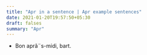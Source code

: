 ```yaml
---
title: "Apr in a sentence | Apr example sentences"
date: 2021-01-20T19:57:50+05:30
draft: falses
summary: "Apr"
---
```

- Bon aprã¨s-midi, bart.
                 
